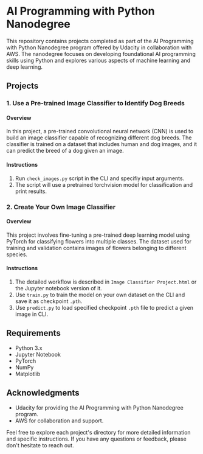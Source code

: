# AI Programming with Python Nanodegree

This repository contains projects completed as part of the AI Programming with Python Nanodegree program offered by Udacity in collaboration with AWS. The nanodegree focuses on developing foundational AI programming skills using Python and explores various aspects of machine learning and deep learning.

## Projects

### 1. Use a Pre-trained Image Classifier to Identify Dog Breeds

#### Overview
In this project, a pre-trained convolutional neural network (CNN) is used to build an image classifier capable of recognizing different dog breeds. The classifier is trained on a dataset that includes human and dog images, and it can predict the breed of a dog given an image.

#### Instructions
1. Run `check_images.py` script in the CLI and specifiy input arguments.
2. The script will use a pretrained torchvision model for classification and print results.

### 2. Create Your Own Image Classifier

#### Overview
This project involves fine-tuning a pre-trained deep learning model using PyTorch for classifying flowers into multiple classes. The dataset used for training and validation contains images of flowers belonging to different species.

#### Instructions
1. The detailed workflow is described in `Image Classifier Project.html` or the Jupyter notebook version of it.
2. Use `train.py` to train the model on your own dataset on the CLI and save it as checkpoint `.pth`.
3. Use `predict.py` to load specified checkpoint `.pth` file to predict a given image in CLI.

## Requirements
- Python 3.x
- Jupyter Notebook
- PyTorch
- NumPy
- Matplotlib

## Acknowledgments
- Udacity for providing the AI Programming with Python Nanodegree program.
- AWS for collaboration and support.

Feel free to explore each project's directory for more detailed information and specific instructions. If you have any questions or feedback, please don't hesitate to reach out.
